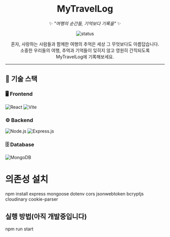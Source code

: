 <div align="center">

# **MyTravelLog**  
✨ _"여행의 순간들, 기억보다 기록을"_ ✨  

![status](https://img.shields.io/badge/STATUS-🚧_개발중-red?style=for-the-badge)

혼자, 사랑하는 사람들과 함께한 여행의 추억은 세상 그 무엇보다도 아름답습니다. </br>
소중한 우리들의 여행, 추억과 기억들이 잊히지 않고 영원히 간직되도록 </br>
MyTravelLog에 기록해보세요. 

</div>

---

## 🚀 기술 스택

### 🖥️ Frontend
![React](https://img.shields.io/badge/React-61DAFB?style=for-the-badge&logo=react&logoColor=white)
![Vite](https://img.shields.io/badge/Vite-646CFF?style=for-the-badge&logo=vite&logoColor=white)

### ⚙️ Backend
![Node.js](https://img.shields.io/badge/Node.js-339933?style=for-the-badge&logo=node.js&logoColor=white)
![Express.js](https://img.shields.io/badge/Express.js-000000?style=for-the-badge&logo=express&logoColor=white)

### 🗄️ Database
![MongoDB](https://img.shields.io/badge/MongoDB-47A248?style=for-the-badge&logo=mongodb&logoColor=white)


# 의존성 설치
npm install express mongoose dotenv cors jsonwebtoken bcryptjs cloudinary cookie-parser

##  실행 방법(아직 개발중입니다)
npm run start

